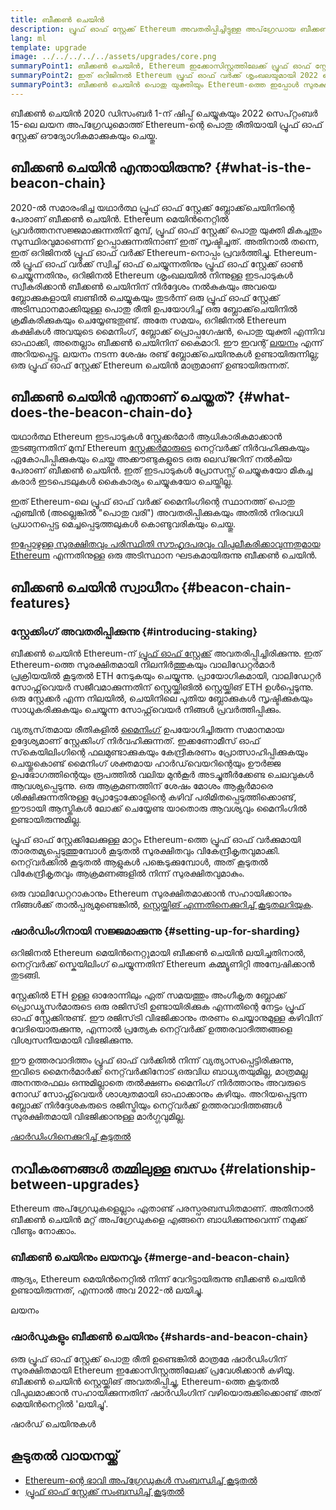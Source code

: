 ```yaml
---
title: ബീക്കൺ ചെയിൻ
description: പ്രൂഫ് ഓഫ് സ്റ്റേക്ക് Ethereum അവതരിപ്പിച്ചിട്ടുള്ള അപ്‌ഗ്രേഡായ ബീക്കൺ ചെയിൻ സംബന്ധിച്ച് കൂടുതലറിയുക.
lang: ml
template: upgrade
image: ../../../../../assets/upgrades/core.png
summaryPoint1: ബീക്കൺ ചെയിൻ, Ethereum ഇക്കോസിസ്റ്റത്തിലേക്ക് പ്രൂഫ് ഓഫ് സ്റ്റേക്ക് അവതരിപ്പിച്ചു.
summaryPoint2: ഇത് ഒറിജിനൽ Ethereum പ്രൂഫ് ഓഫ് വർക്ക് ശൃംഖലയുമായി 2022 സെപ്റ്റംബറിൽ ലയിപ്പിച്ചു.
summaryPoint3: ബീക്കൺ ചെയിൻ പൊതു യുക്തിയും Ethereum-ത്തെ ഇപ്പോൾ സുരക്ഷിതമാക്കുന്ന ബ്ലോക്ക് ഗോസിപ്പ് പ്രോട്ടോക്കോളും അവതരിപ്പിച്ചു.
---
```


<UpgradeStatus isShipped dateKey="page-upgrades-beacon-date">
  ബീക്കൺ ചെയിൻ 2020 ഡിസംബർ 1-ന് ഷിപ്പ് ചെയ്യുകയും 2022 സെപ്‌റ്റംബർ 15-ലെ ലയന അപ്‌ഗ്രേഡുമൊത്ത് Ethereum-ന്റെ പൊതു രീതിയായി പ്രൂഫ് ഓഫ് സ്റ്റേക്ക് ഔദ്യോഗികമാക്കുകയും ചെയ്തു.
</UpgradeStatus>

## ബീക്കൺ ചെയിൻ എന്തായിരുന്നു? {#what-is-the-beacon-chain}

2020-ൽ സമാരംഭിച്ച യഥാർത്ഥ പ്രൂഫ് ഓഫ് സ്റ്റേക്ക് ബ്ലോക്ക്‌ചെയിനിന്റെ പേരാണ് ബീക്കൺ ചെയിൻ. Ethereum മെയിൻനെറ്റിൽ പ്രവർത്തനസജ്ജമാക്കുന്നതിന് മുമ്പ്, പ്രൂഫ് ഓഫ് സ്റ്റേക്ക് പൊതു യുക്തി മികച്ചതും സുസ്ഥിരവുമാണെന്ന് ഉറപ്പാക്കുന്നതിനാണ് ഇത് സൃഷ്ടിച്ചത്. അതിനാൽ തന്നെ, ഇത് ഒറിജിനൽ പ്രൂഫ് ഓഫ് വർക്ക് Ethereum-നൊപ്പം പ്രവർത്തിച്ചു. Ethereum-ൽ പ്രൂഫ് ഓഫ് വർക്ക് സ്വിച്ച് ഓഫ് ചെയ്യുന്നതിനും പ്രൂഫ് ഓഫ് സ്റ്റേക്ക് ഓൺ ചെയ്യുന്നതിനും, ഒറിജിനൽ Ethereum ശൃംഖലയിൽ നിന്നുള്ള ഇടപാടുകൾ സ്വീകരിക്കാൻ ബീക്കൺ ചെയിനിന് നിർദ്ദേശം നൽകുകയും അവയെ ബ്ലോക്കുകളായി ബണ്ടിൽ ചെയ്യുകയും തുടർന്ന് ഒരു പ്രൂഫ് ഓഫ് സ്റ്റേക്ക് അടിസ്ഥാനമാക്കിയുള്ള പൊതു രീതി ഉപയോഗിച്ച് ഒരു ബ്ലോക്ക്‌ചെയിനിൽ ക്രമീകരിക്കുകയും ചെയ്യേണ്ടതുണ്ട്. അതേ സമയം, ഒറിജിനൽ Ethereum കക്ഷികൾ അവയുടെ മൈനിംഗ്, ബ്ലോക്ക് പ്രൊപ്പഗേഷൻ, പൊതു യുക്തി എന്നിവ ഓഫാക്കി, അതെല്ലാം ബീക്കൺ ചെയിനിന് കൈമാറി. ഈ ഇവന്റ് [ലയനം](/upgrades/merge/) എന്ന് അറിയപ്പെട്ടു. ലയനം നടന്ന ശേഷം രണ്ട് ബ്ലോക്ക്‌ചെയിനുകൾ ഉണ്ടായിരുന്നില്ല; ഒരു പ്രൂഫ് ഓഫ് സ്റ്റേക്ക് Ethereum ചെയിൻ മാത്രമാണ് ഉണ്ടായിരുന്നത്.

## ബീക്കൺ ചെയിൻ എന്താണ് ചെയ്തത്? {#what-does-the-beacon-chain-do}

യഥാർത്ഥ Ethereum ഇടപാടുകൾ സ്റ്റേക്കർമാർ ആധികാരികമാക്കാൻ തുടങ്ങുന്നതിന് മുമ്പ് Ethereum [സ്റ്റേക്കർമാരുടെ](/staking/) നെറ്റ്‌വർക്ക് നിർവഹിക്കുകയും ഏകോപിപ്പിക്കുകയും ചെയ്ത അക്കൗണ്ടുകളുടെ ഒരു ലെഡ്‌ജറിന് നൽകിയ പേരാണ് ബീക്കൺ ചെയിൻ. ഇത് ഇടപാടുകൾ പ്രോസസ്സ് ചെയ്യുകയോ മികച്ച കരാർ ഇടപെടലുകൾ കൈകാര്യം ചെയ്യുകയോ ചെയ്തില്ല.

ഇത് Ethereum-ലെ പ്രൂഫ് ഓഫ് വർക്ക് മൈനിംഗിന്റെ സ്ഥാനത്ത് പൊതു എഞ്ചിൻ (അല്ലെങ്കിൽ "പൊതു വരി") അവതരിപ്പിക്കുകയും അതിൽ നിരവധി പ്രധാനപ്പെട്ട മെച്ചപ്പെടുത്തലുകൾ കൊണ്ടുവരികയും ചെയ്തു.

[ഇപ്പോഴുള്ള സുരക്ഷിതവും പരിസ്ഥിതി സൗഹൃദപരവും വിപുലീകരിക്കാവുന്നതുമായ Ethereum](/upgrades/vision/) എന്നതിനുള്ള ഒരു അടിസ്ഥാന ഘടകമായിരുന്നു ബീക്കൺ ചെയിൻ.

## ബീക്കൺ ചെയിൻ സ്വാധീനം {#beacon-chain-features}

### സ്റ്റേക്കിംഗ് അവതരിപ്പിക്കുന്നു {#introducing-staking}

ബീക്കൺ ചെയിൻ Ethereum-ന് [പ്രൂഫ് ഓഫ് സ്റ്റേക്ക്](/developers/docs/consensus-mechanisms/pos/) അവതരിപ്പിച്ചിരിക്കുന്നു. ഇത് Ethereum-ത്തെ സുരക്ഷിതമായി നിലനിർത്തുകയും വാലിഡേറ്റർമാർ പ്രക്രിയയിൽ കൂടുതൽ ETH നേടുകയും ചെയ്യുന്നു. പ്രായോഗികമായി, വാലിഡേറ്റർ സോഫ്റ്റ്‌വെയർ സജീവമാക്കുന്നതിന് സ്റ്റെയ്ക്കിങിൽ സ്റ്റെയ്ക്കിങ് ETH ഉൾപ്പെടുന്നു. ഒരു സ്റ്റേക്കർ എന്ന നിലയിൽ, ചെയിനിലെ പുതിയ ബ്ലോക്കുകൾ സൃഷ്ടിക്കുകയും സാധൂകരിക്കുകയും ചെയ്യുന്ന സോഫ്റ്റ്‌വെയർ നിങ്ങൾ പ്രവർത്തിപ്പിക്കും.

വ്യത്യസ്‌തമായ രീതികളിൽ [മൈനിംഗ്](/developers/docs/mining/) ഉപയോഗിച്ചിരുന്ന സമാനമായ ഉദ്ദേശ്യമാണ് സ്റ്റേക്കിംഗ് നിർവഹിക്കുന്നത്. ഇക്കണോമീസ് ഓഫ് സ്‌കെയിലിംഗിന്റെ ഫലമുണ്ടാക്കുകയും കേന്ദ്രീകരണം പ്രോത്സാഹിപ്പിക്കുകയും ചെയ്തുകൊണ്ട് മൈനിംഗ് ശക്തമായ ഹാർഡ്‌വെയറിന്റെയും ഊർജ്ജ ഉപഭോഗത്തിന്റെയും രൂപത്തിൽ വലിയ മുൻകൂർ അടച്ചുതീർക്കേണ്ട ചെലവുകൾ ആവശ്യപ്പെടുന്നു. ഒരു ആക്രമണത്തിന് ശേഷം മോശം ആക്റ്റർമാരെ ശിക്ഷിക്കുന്നതിനുള്ള പ്രോട്ടോക്കോളിന്റെ കഴിവ് പരിമിതപ്പെടുത്തിക്കൊണ്ട്, ഈടായി ആസ്തികൾ ലോക്ക് ചെയ്യേണ്ട യാതൊരു ആവശ്യവും മൈനിംഗിൽ ഉണ്ടായിരുന്നുമില്ല.

പ്രൂഫ് ഓഫ് സ്റ്റേക്കിലേക്കുള്ള മാറ്റം Ethereum-ത്തെ പ്രൂഫ് ഓഫ് വർക്കുമായി താരതമ്യപ്പെടുത്തുമ്പോൾ കൂടുതൽ സുരക്ഷിതവും വികേന്ദ്രീകൃതവുമാക്കി. നെറ്റ്‌വർക്കിൽ കൂടുതൽ ആളുകൾ പങ്കെടുക്കുമ്പോൾ, അത് കൂടുതൽ വികേന്ദ്രീകൃതവും ആക്രമണങ്ങളിൽ നിന്ന് സുരക്ഷിതവുമാകും.

<InfoBanner emoji=":money_bag:">
  ഒരു വാലിഡേറ്ററാകാനും Ethereum സുരക്ഷിതമാക്കാൻ സഹായിക്കാനും നിങ്ങൾക്ക് താൽപ്പര്യമുണ്ടെങ്കിൽ, <a href="/staking/">സ്റ്റെയ്ക്കിങ് എന്നതിനെക്കുറിച്ച് കൂടുതലറിയുക</a>.
</InfoBanner>

### ഷാർഡിംഗിനായി സജ്ജമാക്കുന്നു {#setting-up-for-sharding}

ഒറിജിനൽ Ethereum മെയിൻനെറ്റുമായി ബീക്കൺ ചെയിൻ ലയിച്ചതിനാൽ, നെറ്റ്‌വർക്ക് സ്കെയിലിംഗ് ചെയ്യുന്നതിന് Ethereum കമ്മ്യൂണിറ്റി അന്വേഷിക്കാൻ തുടങ്ങി.

സ്റ്റേക്കിൽ ETH ഉള്ള ഓരോന്നിലും ഏത് സമയത്തും അംഗീകൃത ബ്ലോക്ക് പ്രൊഡ്യൂസർമാരുടെ ഒരു രജിസ്‌ട്രി ഉണ്ടായിരിക്കുക എന്നതിന്റെ നേട്ടം പ്രൂഫ് ഓഫ് സ്റ്റേക്കിനുണ്ട്. ഈ രജിസ്‌ട്രി വിഭജിക്കാനും തരണം ചെയ്യാനുമുള്ള കഴിവിന് വേദിയൊരുക്കുന്നു, എന്നാൽ പ്രത്യേക നെറ്റ്‌വർക്ക് ഉത്തരവാദിത്തങ്ങളെ വിശ്വസനീയമായി വിഭജിക്കുന്നു.

ഈ ഉത്തരവാദിത്തം പ്രൂഫ് ഓഫ് വർക്കിൽ നിന്ന് വ്യത്യാസപ്പെട്ടിരിക്കുന്നു, ഇവിടെ മൈനർമാർക്ക് നെറ്റ്‌വർക്കിനോട് ഒരുവിധ ബാധ്യതയുമില്ല, മാത്രമല്ല അനന്തരഫലം ഒന്നുമില്ലാതെ തൽക്ഷണം മൈനിംഗ് നിർത്താനും അവരുടെ നോഡ് സോഫ്റ്റ്‌വെയർ ശാശ്വതമായി ഓഫാക്കാനും കഴിയും. അറിയപ്പെടുന്ന ബ്ലോക്ക് നിർദ്ദേശകരുടെ രജിസ്ട്രിയും നെറ്റ്‌വർക്ക് ഉത്തരവാദിത്തങ്ങൾ സുരക്ഷിതമായി വിഭജിക്കാനുള്ള മാർഗ്ഗവുമില്ല.

[ഷാർഡിംഗിനെക്കുറിച്ച് കൂടുതൽ](/upgrades/sharding/)

## നവീകരണങ്ങൾ തമ്മിലുള്ള ബന്ധം {#relationship-between-upgrades}

Ethereum അപ്‌ഗ്രേഡുകളെല്ലാം ഏതാണ്ട് പരസ്പരബന്ധിതമാണ്. അതിനാൽ ബീക്കൺ ചെയിൻ മറ്റ് അപ്‌ഗ്രേഡുകളെ എങ്ങനെ ബാധിക്കുന്നുവെന്ന് നമുക്ക് വീണ്ടും നോക്കാം.

### ബീക്കൺ ചെയിനും ലയനവും {#merge-and-beacon-chain}

ആദ്യം, Ethereum മെയിൻനെറ്റിൽ നിന്ന് വേറിട്ടായിരുന്നു ബീക്കൺ ചെയിൻ ഉണ്ടായിരുന്നത്, എന്നാൽ അവ 2022-ൽ ലയിച്ചു.

<ButtonLink to="/upgrades/merge/">
  ലയനം
</ButtonLink>

### ഷാർഡുകളും ബീക്കൺ ചെയിനും {#shards-and-beacon-chain}

ഒരു പ്രൂഫ് ഓഫ് സ്റ്റേക്ക് പൊതു രീതി ഉണ്ടെങ്കില്‍ മാത്രമേ ഷാർഡിംഗിന് സുരക്ഷിതമായി Ethereum ഇക്കോസിസ്റ്റത്തിലേക്ക് പ്രവേശിക്കാൻ കഴിയൂ. ബീക്കൺ ചെയിൻ സ്റ്റെയ്ക്കിങ് അവതരിപ്പിച്ചു, Ethereum-ത്തെ കൂടുതൽ വിപുലമാക്കാൻ സഹായിക്കുന്നതിന് ഷാർഡിംഗിന് വഴിയൊരുക്കിക്കൊണ്ട് അത് മെയിൻനെറ്റിൽ 'ലയിച്ചു'.

<ButtonLink to="/upgrades/sharding/">
  ഷാർഡ് ചെയിനുകള്‍
</ButtonLink>

## കൂടുതൽ വായനയ്ക്ക്

- [Ethereum-ന്റെ ഭാവി അപ്‌ഗ്രേഡുകൾ സംബന്ധിച്ച് കൂടുതൽ](/upgrades/vision)
- [പ്രൂഫ് ഓഫ് സ്റ്റേക്ക് സംബന്ധിച്ച് കൂടുതൽ](/developers/docs/consensus-mechanisms/pos)
